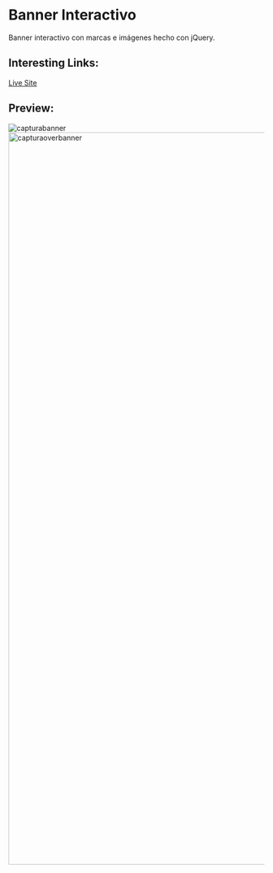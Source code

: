 # Banner Interactivo
Banner interactivo con marcas e imágenes hecho con jQuery.<br>

<h2>Interesting Links:</h2>
<a href="https://alejandroochandodev.github.io/web-personal/">Live Site</a><br>

<h2>Preview:</h2>

![capturabanner](https://github.com/alejandroochandodev/interactive-banner/assets/129302754/2794f042-3ed3-4ea6-aa9d-7cdcef173ca2)
<img width="1440" alt="capturaoverbanner" src="https://github.com/alejandroochandodev/interactive-banner/assets/129302754/4604846f-efc2-4428-ae27-4bf9b7c6a662">


